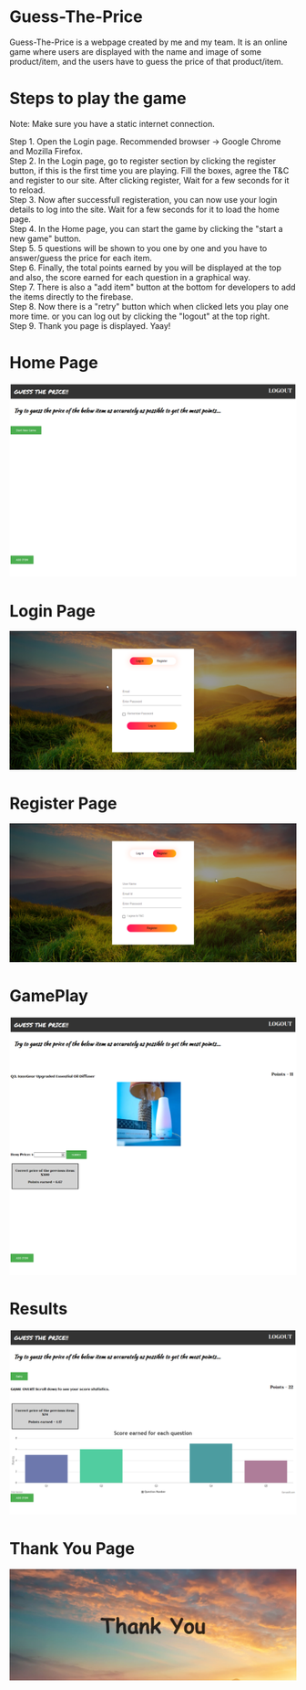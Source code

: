 # Guess-The-Price
Guess-The-Price is a webpage created by me and my team. It is an online game where users are displayed with the name and image of some product/item, and the users have to guess the price of that product/item.

# Steps to play the game
Note: Make sure you have a static internet connection.

Step 1. Open the Login page. Recommended browser -> Google Chrome and Mozilla Firefox. <br/>
Step 2. In the Login page, go to register section by clicking the register button, if this is the first time you are playing. Fill the boxes, agree the T&C and register to our site. After clicking register, Wait for a few seconds for it to reload. <br/>
Step 3. Now after successfull registeration, you can now use your login details to log into the site. Wait for a few seconds for it to load the home page. <br/>
Step 4. In the Home page, you can start the game by clicking the "start a new game" button. <br/>
Step 5. 5 questions will be shown to you one by one and you have to answer/guess the price for each item. <br/>
Step 6. Finally, the total points earned by you will be displayed at the top and also, the score earned for each question in a graphical way. <br/>
Step 7. There is also a "add item" button at the bottom for developers to add the items directly to the firebase. <br/>
Step 8. Now there is a "retry" button which when clicked lets you play one more time. or you can log out by clicking the "logout" at the top right. <br/>
Step 9. Thank you page is displayed. Yaay!

# Home Page
![](Screenshots/Home_Page_Full.png "Home Page")

# Login Page
![](Screenshots/Login_Page.png "Login Page")

# Register Page
![](Screenshots/Register_Page.png "Register Page")

# GamePlay
![](Screenshots/Gameplay2.png "Gameplay2")

# Results
![](Screenshots/Result.png "Result")

# Thank You Page
![](Screenshots/Thank_You_Page.png "Thank You Page")
